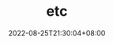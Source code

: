 ---
title: etc
date: 2022-08-25T21:30:04+08:00
menus: main
weight: 1000
layout: template/_notebook

#draft: true

# cascade:
# - build:
#     list: local
#     publishResources: false
#     render: never

---